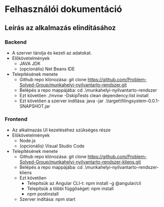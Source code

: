 # Felhasználói dokumentáció

## Leírás az alkalmazás elindításához

### Backend
 - A szerver tárolja és kezeli az adatokat.
 - Előkövetelmények
   - JAVA JDK
   - (opcionális) Net Beans IDE
 - Telepítésének menete
   - Github repo klónozása: git clone https://github.com/Problem-Solved-Group/munkahelyi-nyilvantarto-rendszer.git
   - Belépés a repo mappájába: cd .\munkahelyi-nyilvantarto-rendszer
   - Ezt követően ./mvnw -DskipTests clean dependency:list install
   - Ezt követően a szerver indítása: java -jar .\target\filingsystem-0.0.1-SNAPSHOT.jar
 

### Frontend
 - Az alkalmazás UI kezeléséhez szükséges része
 - Előkövetelmények
   - Node.js
   - (opcionális) Visual Studio Code
 - Telepítésének menete
   - Github repo klónozása: git clone https://github.com/Problem-Solved-Group/munkahelyi-nyilvantarto-rendszer-kliens.git
   - Belépés a repo mappájába: cd .\munkahelyi-nyilvantarto-rendszer-kliens
   - Ezt követően
     - Telepítsük az Angular CLI-t: npm install -g @angular/cli
     - Telepítsük a többi függőséget: npm install
     - npm postinstall
   - Szerver indítása: npm start
